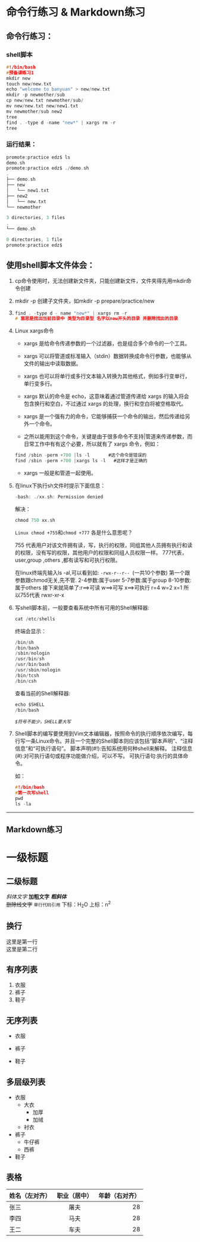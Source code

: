 # **命令行练习 & Markdown练习**

## **命令行练习**：

### **shell脚本**

```c
#!/bin/bash
#预备课练习1
mkdir new
touch new/new.txt
echo "welcome to banyuan" > new/new.txt
mkdir -p newmother/sub
cp new/new.txt newmother/sub/
mv new/new.txt new/new1.txt
mv newmother/sub new2
tree
find . -type d -name "new*" | xargs rm -r
tree
```

### **运行结果：**

```c
promote:practice edz$ ls
demo.sh
promote:practice edz$ ./demo.sh
.
├── demo.sh
├── new
│   └── new1.txt
├── new2
│   └── new.txt
└── newmother

3 directories, 3 files
.
└── demo.sh

0 directories, 1 file
promote:practice edz$ 
```



## **使用shell脚本文件体会：**

1. cp命令使用时，无法创建新文件夹，只能创建新文件，文件夹得先用mkdir命令创建

2. mkdir -p 创建子文件夹，如mkdir -p prepare/practice/new

3. ```c
   find . -type d - name "new*" | xargs rm -r 
   # 意思是找出当前目录中 类型为目录型 名字以new开头的目录 并删除找出的目录
   ```

4. Linux xargs命令

   - xargs 是给命令传递参数的一个过滤器，也是组合多个命令的一个工具。

   - xargs 可以将管道或标准输入（stdin）数据转换成命令行参数，也能够从文件的输出中读取数据。

   - xargs 也可以将单行或多行文本输入转换为其他格式，例如多行变单行，单行变多行。

   - xargs 默认的命令是 echo，这意味着通过管道传递给 xargs 的输入将会包含换行和空白，不过通过 xargs 的处理，换行和空白将被空格取代。

   - xargs 是一个强有力的命令，它能够捕获一个命令的输出，然后传递给另外一个命令。

   - 之所以能用到这个命令，关键是由于很多命令不支持|管道来传递参数，而日常工作中有有这个必要，所以就有了 xargs 命令，例如：

   ```c
   find /sbin -perm +700 |ls -l       #这个命令是错误的
   find /sbin -perm +700 |xargs ls -l   #这样才是正确的
   ```

   - xargs 一般是和管道一起使用。

5. 在linux下执行sh文件时提示下面信息：

   ```c
   -bash: ./xx.sh: Permission denied
   ```

   解决：

   ```c
   chmod 750 xx.sh
   ```

   `Linux chmod +755`和`chmod +777` 各是什么意思呢？

   755 代表用户对该文件拥有读，写，执行的权限，同组其他人员拥有执行和读的权限，没有写的权限，其他用户的权限和同组人员权限一样。
   777代表，user,group ,others ,都有读写和可执行权限。

    

   在linux终端先输入ls -al,可以看到如:
     `-rwx-r--r-- `(一共10个参数)
   第一个跟参数跟chmod无关,先不管.
   2-4参数:属于user
   5-7参数:属于group
   8-10参数:属于others
   接下来就简单了:r==>可读 w==>可写 x==>可执行
           r=4   w=2   x=1
   所以755代表 rwxr-xr-x

6. 写shell脚本前，一般要查看系统中所有可用的Shell解释器:

   ```c
   cat /etc/shells
   ```

   终端会显示：

   ```c
   /bin/sh
   /bin/bash
   /sbin/nologin
   /usr/bin/sh
   /usr/bin/bash
   /usr/sbin/nologin
   /bin/tcsh
   /bin/csh
   ```

   查看当前的Shell解释器:

   ```c
   echo $SHELL
   /bin/bash
   ```

   *`$符号不能少，SHELL要大写`*

7. Shell脚本的编写要使用到Vim文本编辑器，按照命令的执行顺序依次编写，每行写一条Linux命令。并且一个完整的Shell脚本则应该包括“脚本声明”、“注释信息”和“可执行语句”。
    脚本声明(#!):告知系统用何种shell来解释。
    注释信息(#):对可执行语句或程序功能做介绍，可以不写。
    可执行语句:执行的具体命令。

   如：

   ```c
   #!/bin/bash
   #第一次写shell
   pwd
   ls -la
   ```

------

## Markdown练习

# **一级标题**

## **二级标题**

*斜体文字*
**加粗文字**
***粗斜体***  
~~删除线文字~~
`单行代码引用`
下标：H<sub>2</sub>O
上标：n<sup>2</sup>

## **换行**

这里是第一行<br>这里是第二行

## **有序列表**

1. 衣服
2. 裤子
3. 鞋子

## **无序列表**

- 衣服

- 裤子

- 鞋子

## **多层级列表**

- 衣服
  - 大衣
    - 加厚
    - 加绒
  - 衬衣
- 裤子
  - 牛仔裤
  - 西裤
- 鞋子

## **表格**

| **姓名（左对齐）** | **职业（居中）** | **年龄（右对齐）** |
| :----------------- | :--------------: | -----------------: |
| 张三               |       屠夫       |                 28 |
| 李四               |       马夫       |                 28 |
| 王二               |       车夫       |                 28 |




